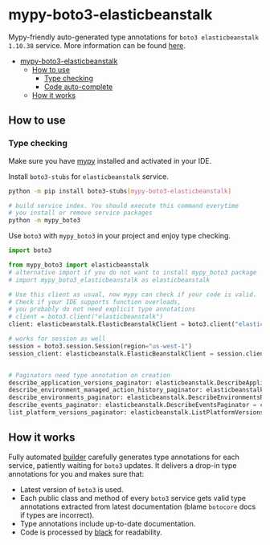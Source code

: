 # mypy-boto3-elasticbeanstalk

Mypy-friendly auto-generated type annotations for `boto3 elasticbeanstalk 1.10.38` service.
More information can be found [here](https://github.com/vemel/mypy_boto3).

- [mypy-boto3-elasticbeanstalk](#mypy-boto3-elasticbeanstalk)
  - [How to use](#how-to-use)
    - [Type checking](#type-checking)
    - [Code auto-complete](#code-auto-complete)
  - [How it works](#how-it-works)

## How to use

### Type checking

Make sure you have [mypy](https://github.com/python/mypy) installed and activated in your IDE.

Install `boto3-stubs` for `elasticbeanstalk` service.

```bash
python -m pip install boto3-stubs[mypy-boto3-elasticbeanstalk]

# build service index. You should execute this command everytime
# you install or remove service packages
python -m mypy_boto3
```

Use `boto3` with `mypy_boto3` in your project and enjoy type checking.

```python
import boto3

from mypy_boto3 import elasticbeanstalk
# alternative import if you do not want to install mypy_boto3 package
# import mypy_boto3_elasticbeanstalk as elasticbeanstalk

# Use this client as usual, now mypy can check if your code is valid.
# Check if your IDE supports function overloads,
# you probably do not need explicit type annotations
# client = boto3.client("elasticbeanstalk")
client: elasticbeanstalk.ElasticBeanstalkClient = boto3.client("elasticbeanstalk")

# works for session as well
session = boto3.session.Session(region="us-west-1")
session_client: elasticbeanstalk.ElasticBeanstalkClient = session.client("elasticbeanstalk")


# Paginators need type annotation on creation
describe_application_versions_paginator: elasticbeanstalk.DescribeApplicationVersionsPaginator = client.get_paginator("describe_application_versions")
describe_environment_managed_action_history_paginator: elasticbeanstalk.DescribeEnvironmentManagedActionHistoryPaginator = client.get_paginator("describe_environment_managed_action_history")
describe_environments_paginator: elasticbeanstalk.DescribeEnvironmentsPaginator = client.get_paginator("describe_environments")
describe_events_paginator: elasticbeanstalk.DescribeEventsPaginator = client.get_paginator("describe_events")
list_platform_versions_paginator: elasticbeanstalk.ListPlatformVersionsPaginator = client.get_paginator("list_platform_versions")
```

## How it works

Fully automated [builder](https://github.com/vemel/mypy_boto3) carefully generates
type annotations for each service, patiently waiting for `boto3` updates. It delivers
a drop-in type annotations for you and makes sure that:

- Latest version of `boto3` is used.
- Each public class and method of every `boto3` service gets valid type annotations
  extracted from latest documentation (blame `botocore` docs if types are incorrect).
- Type annotations include up-to-date documentation.
- Code is processed by [black](https://github.com/psf/black) for readability.